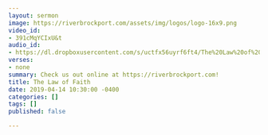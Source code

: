 ```yaml
---
layout: sermon
image: https://riverbrockport.com/assets/img/logos/logo-16x9.png
video_id:
- 391cMqYCIxU&t
audio_id:
- https://dl.dropboxusercontent.com/s/uctfx56uyrf6ft4/The%20Law%20of%20Faith.mp3?dl=0
verses:
- none
summary: Check us out online at https://riverbrockport.com!
title: The Law of Faith
date: 2019-04-14 10:30:00 -0400
categories: []
tags: []
published: false

---
```

